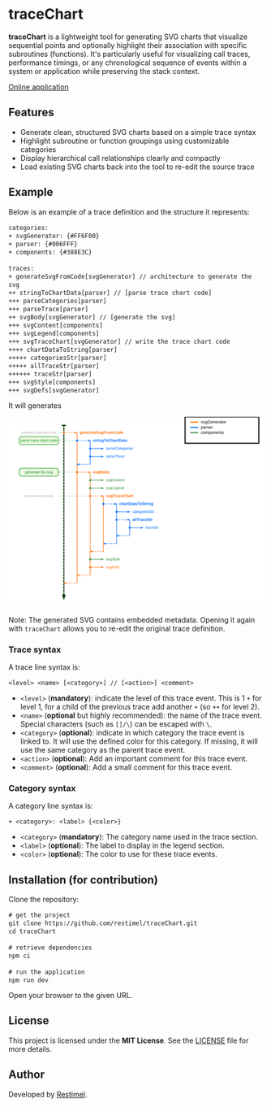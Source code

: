 # traceChart

**traceChart** is a lightweight tool for generating SVG charts that visualize sequential points and optionally highlight their association with specific subroutines (functions).
It's particularly useful for visualizing call traces, performance timings, or any chronological sequence of events within a system or application while preserving the stack context.

[Online application](https://restimel.github.io/traceChart/)

## Features

- Generate clean, structured SVG charts based on a simple trace syntax
- Highlight subroutine or function groupings using customizable categories
- Display hierarchical call relationships clearly and compactly
- Load existing SVG charts back into the tool to re-edit the source trace

## Example

Below is an example of a trace definition and the structure it represents:

```
categories:
+ svgGenerator: {#FF6F00}
+ parser: {#006FFF}
+ components: {#388E3C}

traces:
+ generateSvgFromCode[svgGenerator] // architecture to generate the svg
++ stringToChartData[parser] // [parse trace chart code]
+++ parseCategories[parser]
+++ parseTrace[parser]
++ svgBody[svgGenerator] // [generate the svg]
+++ svgContent[components]
+++ svgLegend[components]
+++ svgTraceChart[svgGenerator] // write the trace chart code
++++ chartDataToString[parser]
+++++ categoriesStr[parser]
+++++ allTraceStr[parser]
++++++ traceStr[parser]
+++ svgStyle[components]
+++ svgDefs[svgGenerator]
```

It will generates

![Generated SVG](./docs/svgGenerator.svg?sanitize=true)

Note: The generated SVG contains embedded metadata. Opening it again with `traceChart` allows you to re-edit the original trace definition.

### Trace syntax

A trace line syntax is:
```
<level> <name> [<category>] // [<action>] <comment>
```
* `<level>` (**mandatory**): indicate the level of this trace event.
This is 1 `+` for level 1, for a child of the previous trace add another `+` (so `++` for level 2).
* `<name>`  (**optional** but highly recommended): the name of the trace event.
Special characters (such as `[]/\`) can be escaped with `\`.
* `<category>` (**optional**): indicate in which category the trace event is linked to.
It will use the defined color for this category.
If missing, it will use the same category as the parent trace event.
* `<action>` (**optional**): Add an important comment for this trace event.
* `<comment>` (**optional**): Add a small comment for this trace event.

### Category syntax

A category line syntax is:
```
+ <category>: <label> {<color>}
```
* `<category>` (**mandatory**): The category name used in the trace section.
* `<label>` (**optional**): The label to display in the legend section.
* `<color>` (**optional**): The color to use for these trace events.

## Installation (for contribution)

Clone the repository:

```shell
# get the project
git clone https://github.com/restimel/traceChart.git
cd traceChart

# retrieve dependencies
npm ci

# run the application
npm run dev
```

Open your browser to the given URL.

## License

This project is licensed under the **MIT License**. See the [LICENSE](./LICENSE) file for more details.

## Author

Developed by [Restimel](https://github.com/restimel).
